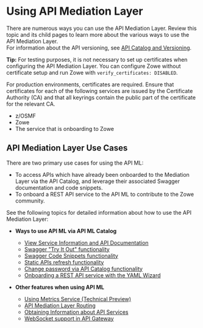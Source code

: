 # Using API Mediation Layer

There are numerous ways you can use the API Mediation Layer. Review this topic and its child pages to learn more about the various ways to use the API Mediation Layer.  
For information about the API versioning, see [API Catalog and Versioning](../../extend/extend-apiml/api-mediation-versioning.md).

**Tip:** 
For testing purposes, it is not necessary to set up certificates when configuring the API Mediation Layer. You can configure Zowe without certificate setup and run Zowe with `verify_certificates: DISABLED`.  

For production environments, certificates are required. Ensure that certificates for each of the following services are issued by the Certificate Authority (CA) and that all keyrings contain the public part of the certificate for the relevant CA.  

* z/OSMF
* Zowe
* The service that is onboarding to Zowe

## API Mediation Layer Use Cases

There are two primary use cases for using the API ML:

* To access APIs which have already been onboarded to the Mediation Layer via the API Catalog, and leverage their associated Swagger documentation and code snippets. 
* To onboard a REST API service to the API ML to contribute to the Zowe community.

See the following topics for detailed information about how to use the API Mediation Layer:  

*  **Ways to use API ML via API ML Catalog**  
    * [View Service Information and API Documentation](../api-mediation-view-service-information-and-api-doc.md)
    * [Swagger "Try It Out" functionality](../api-mediation-swagger-try-it-out.md)
    * [Swagger Code Snippets functionality](../api-mediation-swagger-code-snippets.md)
    * [Static APIs refresh functionality](../api-mediation-static-api-refresh.md)
    * [Change password via API Catalog functionality](../api-mediation-change-password-via-catalog.md) 
    * [Onboarding a REST API service with the YAML Wizard](../onboard-wizard.md)

* **Other features when using API ML**  
    * [Using Metrics Service (Technical Preview)](../api-mediation-metrics-service.md)
    * [API Mediation Layer Routing](../../extend/extend-apiml/api-mediation-routing.md)
    * [Obtaining Information about API Services](../../extend/extend-apiml/service-information.md)
    * [WebSocket support in API Gateway](../../extend/extend-apiml/websocket.md)


